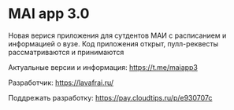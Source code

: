 # MAI app 3.0

Новая верися приложения для сутдентов МАИ с расписанием и информацией о вузе.
Код приложения открыт, пулл-реквесты рассматриваются и принимаются

Актуальные версии и информация: https://t.me/maiapp3

Разработчик: https://lavafrai.ru/

Поддрежать разработку: https://pay.cloudtips.ru/p/e930707c
